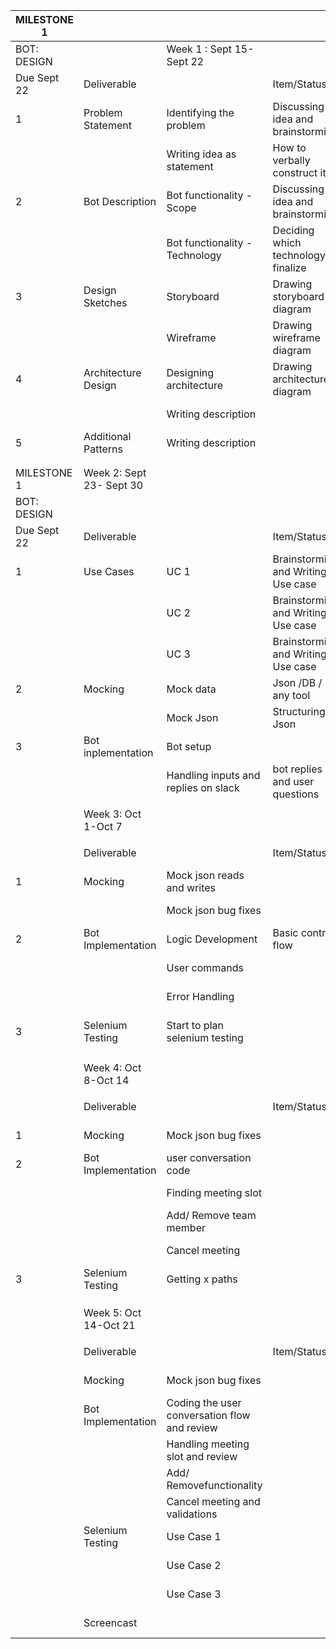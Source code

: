 
| MILESTONE 1 |                          |                                              |                                       |              |                  |                |             |
|-------------|--------------------------|----------------------------------------------|---------------------------------------|--------------|------------------|----------------|-------------|
| BOT: DESIGN |                          | Week 1 : Sept 15- Sept 22                    |                                       |              |                  |                |             |
| Due Sept 22 | Deliverable              |                                              | Item/Status                           | Issues/Tasks | Team Members     | Estimated Date | Actual Date |
| 1           | Problem Statement        | Identifying the problem                      | Discussing idea and brainstorming     | #1           | All              | 18-Sep         | 18-Sep      |
|             |                          | Writing idea as statement                    | How to verbally construct it          | #1           | All              | 18-Sep         | 18-Sep      |
| 2           | Bot Description          | Bot functionality - Scope                    | Discussing idea and brainstorming     | #2           | All              | 18-Sep         | 18-Sep      |
|             |                          | Bot functionality - Technology               | Deciding which technology to finalize | #2           | All              | 18-Sep         | 18-Sep      |
| 3           | Design Sketches          | Storyboard                                   | Drawing storyboard diagram            | #3           | Sohan            | 21-Sep         | 21-Sep      |
|             |                          | Wireframe                                    | Drawing wireframe diagram             | #3           | Sunil Gautam     | 21-Sep         | 21-Sep      |
| 4           | Architecture Design      | Designing architecture                       | Drawing architecture diagram          | #4           | Pranav Ajay      | 21-Sep         | 21-Sep      |
|             |                          | Writing description                          |                                       | #4           | Pranav Ajay      | 21-Sep         | 21-Sep      |
| 5           | Additional Patterns      | Writing description                          |                                       | #5           | All              | 21-Sep         | 21-Sep      |
|             |                          |                                              |                                       |              |                  |                |             |
|             |                          |                                              |                                       |              |                  |                |             |
| MILESTONE 1 | Week 2: Sept 23- Sept 30 |                                              |                                       |              |                  |                |             |
| BOT: DESIGN |                          |                                              |                                       |              |                  |                |             |
| Due Sept 22 | Deliverable              |                                              | Item/Status                           | Issues/Tasks | Team Members     | Estimated Date | Actual Date |
| 1           | Use Cases                | UC 1                                         | Brainstorming and Writing Use case    | #1.1         | Gautam Sohan     | 30-Sep         | 30-Sep      |
|             |                          | UC 2                                         | Brainstorming and Writing Use case    | #1.2         | Sunil Sohan      | 30-Sep         | 30-Sep      |
|             |                          | UC 3                                         | Brainstorming and Writing Use case    | #1.3         | Ajay Sunil       | 30-Sep         | 30-Sep      |
| 2           | Mocking                  | Mock data                                    | Json /DB / any tool                   | #2           | All              | 30-Sep         | 02-Oct      |
|             |                          | Mock Json                                    | Structuring Json                      | #2           | Pranav           | 30-Sep         | 02-Oct      |
| 3           | Bot inplementation       | Bot setup                                    |                                       | #3           | Gautam           | 30-Sep         | 30-Sep      |
|             |                          | Handling inputs and replies on slack         | bot replies and user questions        | #4           | Gautam           | 30-Sep         | 30-Sep      |
|             |                          |                                              |                                       |              |                  |                |             |
|             | Week 3: Oct 1-Oct 7      |                                              |                                       |              |                  |                |             |
|             |                          |                                              |                                       |              |                  |                |             |
|             | Deliverable              |                                              | Item/Status                           | Issues/Tasks | Team Members     | Estimated Date | Actual Date |
| 1           | Mocking                  | Mock json reads and writes                   |                                       | #5           | Pranav Sohan     | 07-Oct         | 07-Oct      |
|             |                          | Mock json bug fixes                          |                                       | #5           | All              | 07-Oct         | 07-Oct      |
| 2           | Bot Implementation       | Logic Development                            | Basic control flow                    | #6           | All              | 07-Oct         | 06-Oct      |
|             |                          | User commands                                |                                       | #7           | Gautam Sunil     | 07-Oct         | 07-Oct      |
|             |                          | Error Handling                               |                                       | #8           | Sohan Ajay       | 07-Oct         | 07-Oct      |
| 3           | Selenium Testing         | Start to plan selenium testing               |                                       | #9           | Sohan Ajay Sunil | 07-Oct         | 08-Oct      |
|             |                          |                                              |                                       |              |                  |                |             |
|             |                          |                                              |                                       |              |                  |                |             |
|             | Week 4: Oct 8-Oct 14     |                                              |                                       |              |                  |                |             |
|             |                          |                                              |                                       |              |                  |                |             |
|             | Deliverable              |                                              | Item/Status                           | Issues/Tasks | Team Members     | Estimated Date | Actual Date |
| 1           | Mocking                  | Mock json bug fixes                          |                                       | #5           | Sohan            | 09-Oct         | 10-Oct      |
| 2           | Bot Implementation       | user conversation code                       |                                       | #10          | Gautam           | 09-Oct         | 09-Oct      |
|             |                          | Finding meeting slot                         |                                       | #11          | Pranav           | 11-Oct         | 11-Oct      |
|             |                          | Add/ Remove team member                      |                                       | #12          | Sunil            | 09-Oct         | 09-Oct      |
|             |                          | Cancel meeting                               |                                       | #13          | Ajay             | 14-Oct         | 14-Oct      |
| 3           | Selenium Testing         | Getting x paths                              |                                       | #14          | All              | 04-Oct         | 14-Oct      |
|             |                          |                                              |                                       |              |                  |                |             |
|             |                          |                                              |                                       |              |                  |                |             |
|             |                          |                                              |                                       |              |                  |                |             |
|             | Week 5: Oct 14-Oct 21    |                                              |                                       |              |                  |                |             |
|             |                          |                                              |                                       |              |                  |                |             |
|             | Deliverable              |                                              | Item/Status                           | Issues/Tasks | Team Members     | Estimated Date | Actual Date |
|             | Mocking                  | Mock json bug fixes                          |                                       | #5           | Pranav           | 16-Oct         | 18-Oct      |
|             | Bot Implementation       | Coding the user conversation flow and review |                                       | #10          | Gautam           | 16-Oct         | 18-Oct      |
|             |                          | Handling meeting slot and review             |                                       | #11          | Pranav           | 16-Oct         | 18-Oct      |
|             |                          | Add/ Removefunctionality                     |                                       | #12          | Sunil            | 16-Oct         | 18-Oct      |
|             |                          | Cancel meeting and validations               |                                       | #13          | Ajay             | 16-Oct         | 18-Oct      |
|             | Selenium Testing         | Use Case 1                                   |                                       | #1.1         | Sunil            | 16-Oct         | 18-Oct      |
|             |                          | Use Case 2                                   |                                       | #1.2         | Sohan            | 16-Oct         | 18-Oct      |
|             |                          | Use Case 3                                   |                                       | #1.3         | Ajay             | 14-Oct         | 14-Oct      |
|             | Screencast               |                                              |                                       | #14          | All              | 20-Oct         | 20-Oct      |
